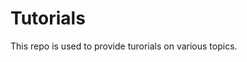 # Tutorials

This repo is used to provide turorials on various topics.
<!--stackedit_data:
eyJoaXN0b3J5IjpbLTcwNDY0NzQ4NF19
-->
